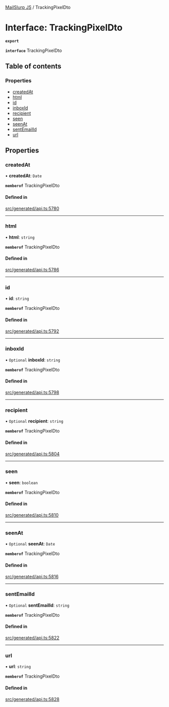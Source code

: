 [MailSlurp JS](../README.md) / TrackingPixelDto

# Interface: TrackingPixelDto

**`export`**

**`interface`** TrackingPixelDto

## Table of contents

### Properties

- [createdAt](TrackingPixelDto.md#createdat)
- [html](TrackingPixelDto.md#html)
- [id](TrackingPixelDto.md#id)
- [inboxId](TrackingPixelDto.md#inboxid)
- [recipient](TrackingPixelDto.md#recipient)
- [seen](TrackingPixelDto.md#seen)
- [seenAt](TrackingPixelDto.md#seenat)
- [sentEmailId](TrackingPixelDto.md#sentemailid)
- [url](TrackingPixelDto.md#url)

## Properties

### createdAt

• **createdAt**: `Date`

**`memberof`** TrackingPixelDto

#### Defined in

[src/generated/api.ts:5780](https://github.com/mailslurp/mailslurp-client/blob/20b4039/src/generated/api.ts#L5780)

___

### html

• **html**: `string`

**`memberof`** TrackingPixelDto

#### Defined in

[src/generated/api.ts:5786](https://github.com/mailslurp/mailslurp-client/blob/20b4039/src/generated/api.ts#L5786)

___

### id

• **id**: `string`

**`memberof`** TrackingPixelDto

#### Defined in

[src/generated/api.ts:5792](https://github.com/mailslurp/mailslurp-client/blob/20b4039/src/generated/api.ts#L5792)

___

### inboxId

• `Optional` **inboxId**: `string`

**`memberof`** TrackingPixelDto

#### Defined in

[src/generated/api.ts:5798](https://github.com/mailslurp/mailslurp-client/blob/20b4039/src/generated/api.ts#L5798)

___

### recipient

• `Optional` **recipient**: `string`

**`memberof`** TrackingPixelDto

#### Defined in

[src/generated/api.ts:5804](https://github.com/mailslurp/mailslurp-client/blob/20b4039/src/generated/api.ts#L5804)

___

### seen

• **seen**: `boolean`

**`memberof`** TrackingPixelDto

#### Defined in

[src/generated/api.ts:5810](https://github.com/mailslurp/mailslurp-client/blob/20b4039/src/generated/api.ts#L5810)

___

### seenAt

• `Optional` **seenAt**: `Date`

**`memberof`** TrackingPixelDto

#### Defined in

[src/generated/api.ts:5816](https://github.com/mailslurp/mailslurp-client/blob/20b4039/src/generated/api.ts#L5816)

___

### sentEmailId

• `Optional` **sentEmailId**: `string`

**`memberof`** TrackingPixelDto

#### Defined in

[src/generated/api.ts:5822](https://github.com/mailslurp/mailslurp-client/blob/20b4039/src/generated/api.ts#L5822)

___

### url

• **url**: `string`

**`memberof`** TrackingPixelDto

#### Defined in

[src/generated/api.ts:5828](https://github.com/mailslurp/mailslurp-client/blob/20b4039/src/generated/api.ts#L5828)
